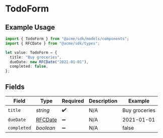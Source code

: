 # TodoForm

## Example Usage

```typescript
import { TodoForm } from "@acme/sdk/models/components";
import { RFCDate } from "@acme/sdk/types";

let value: TodoForm = {
  title: "Buy groceries",
  dueDate: new RFCDate("2021-01-01"),
  completed: false,
};
```

## Fields

| Field                             | Type                              | Required                          | Description                       | Example                           |
| --------------------------------- | --------------------------------- | --------------------------------- | --------------------------------- | --------------------------------- |
| `title`                           | *string*                          | :heavy_check_mark:                | N/A                               | Buy groceries                     |
| `dueDate`                         | [RFCDate](../../types/rfcdate.md) | :heavy_minus_sign:                | N/A                               | 2021-01-01                        |
| `completed`                       | *boolean*                         | :heavy_minus_sign:                | N/A                               | false                             |